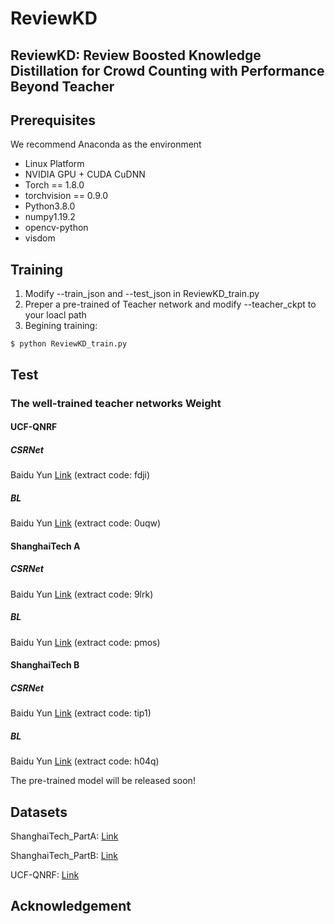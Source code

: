 # ReviewKD
## ReviewKD: Review Boosted Knowledge Distillation for Crowd Counting with Performance  Beyond Teacher

## Prerequisites
We recommend Anaconda as the environment

* Linux Platform
* NVIDIA GPU + CUDA CuDNN
* Torch == 1.8.0
* torchvision == 0.9.0
* Python3.8.0
* numpy1.19.2
* opencv-python
* visdom

## Training
1. Modify --train_json and --test_json in ReviewKD_train.py
2. Preper a pre-trained of Teacher network and modify --teacher_ckpt to your loacl path
3. Begining training:
 ```
$ python ReviewKD_train.py
 ```

## Test
### The well-trained teacher networks Weight
#### UCF-QNRF
##### CSRNet
Baidu Yun [Link](https://pan.baidu.com/s/1WttH01bw2sqG5YFXK2un9Q) (extract code: fdji)
##### BL
Baidu Yun [Link](https://pan.baidu.com/s/1DNcV0FGNd0YU0e-HJlzc2w) (extract code: 0uqw)

#### ShanghaiTech A
##### CSRNet
Baidu Yun [Link](https://pan.baidu.com/s/1C9Xfe35X0uIFPYjY9ItykQ) (extract code: 9lrk)
##### BL
Baidu Yun [Link](https://pan.baidu.com/s/1r-U4zNcqfH9uYSbBnBpsrA) (extract code: pmos)


#### ShanghaiTech B
##### CSRNet
Baidu Yun [Link](https://pan.baidu.com/s/1Znjeh4AybCE2FlrQodmkPA) (extract code: tip1)
##### BL
Baidu Yun [Link](https://pan.baidu.com/s/1a2l1xyXJ3ZmjUIaadL1gfw) (extract code: h04q)

The pre-trained model will be released soon! 

## Datasets

ShanghaiTech_PartA: [Link](https://mailnwpueducn-my.sharepoint.com/personal/gjy3035_mail_nwpu_edu_cn/_layouts/15/onedrive.aspx?originalPath=aHR0cHM6Ly9tYWlsbndwdWVkdWNuLW15LnNoYXJlcG9pbnQuY29tLzpmOi9nL3BlcnNvbmFsL2dqeTMwMzVfbWFpbF9ud3B1X2VkdV9jbi9Fa3h2T1ZKQlZ1eFBzdTc1WWZZaHY5VUJLUkZOUDdXZ0xkeFhGTVNlSEdoWGpRP3J0aW1lPVM1bHlyaGVQMlVn&id=%2Fpersonal%2Fgjy3035%5Fmail%5Fnwpu%5Fedu%5Fcn%2FDocuments%2F%E8%AE%BA%E6%96%87%E5%BC%80%E6%BA%90%E6%95%B0%E6%8D%AE%2FC3Data%2Fshanghaitech%5Fpart%5FA%2Ezip&parent=%2Fpersonal%2Fgjy3035%5Fmail%5Fnwpu%5Fedu%5Fcn%2FDocuments%2F%E8%AE%BA%E6%96%87%E5%BC%80%E6%BA%90%E6%95%B0%E6%8D%AE%2FC3Data)

ShanghaiTech_PartB: [Link](https://mailnwpueducn-my.sharepoint.com/personal/gjy3035_mail_nwpu_edu_cn/_layouts/15/onedrive.aspx?originalPath=aHR0cHM6Ly9tYWlsbndwdWVkdWNuLW15LnNoYXJlcG9pbnQuY29tLzpmOi9nL3BlcnNvbmFsL2dqeTMwMzVfbWFpbF9ud3B1X2VkdV9jbi9Fa3h2T1ZKQlZ1eFBzdTc1WWZZaHY5VUJLUkZOUDdXZ0xkeFhGTVNlSEdoWGpRP3J0aW1lPVM1bHlyaGVQMlVn&id=%2Fpersonal%2Fgjy3035%5Fmail%5Fnwpu%5Fedu%5Fcn%2FDocuments%2F%E8%AE%BA%E6%96%87%E5%BC%80%E6%BA%90%E6%95%B0%E6%8D%AE%2FC3Data%2Fshanghaitech%5Fpart%5FB%2Ezip&parent=%2Fpersonal%2Fgjy3035%5Fmail%5Fnwpu%5Fedu%5Fcn%2FDocuments%2F%E8%AE%BA%E6%96%87%E5%BC%80%E6%BA%90%E6%95%B0%E6%8D%AE%2FC3Data)

UCF-QNRF: [Link](https://www.crcv.ucf.edu/data/ucf-qnrf/)
## Acknowledgement 

